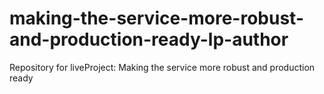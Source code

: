 # making-the-service-more-robust-and-production-ready-lp-author
Repository for liveProject: Making the service more robust and production ready
